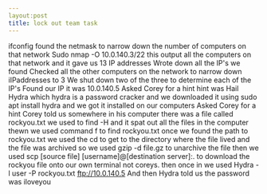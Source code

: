 ```yaml
---
layout:post
title: lock out team task
---
```


ifconfig
found the netmask to narrow down the number of computers on that network
Sudo nmap -O 10.0.140.3/22 
this output all the computers on that network and it gave us 13 IP addresses 
Wrote down all the IP's we found
Checked all the other computers on the network to narrow down iIPaddresses to 3
We shut down two of the three to determine each of the IP's
Found our IP it was 10.0.140.5
Asked Corey for a hint
hint was Hail Hydra which hydra is a password cracker and we downloaded it using 
sudo apt install  hydra
and we got it installed on our computers
Asked Corey for a hint
Corey told us somewhere in his computer there was a file called rockyou.txt
we used to find -H and it spat out all the files in the computer thewn we used command f to find rockyou.txt 
once we found the path to rockyou.txt we used the cd to get to the directory where the file lived and the file was archived so we used 
gzip -d file.gz to unarchive the file then we used scp [source file] [username]@[destination server]:. to download the rockyou file onto our own terminal not coreys. then once in we used 
Hydra -l user -P rockyou.txt ftp://10.0.140.5
And then Hydra told us the password was iloveyou
